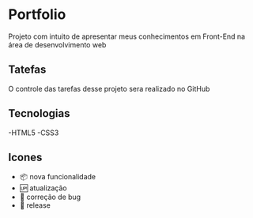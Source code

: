 # Portfolio
Projeto com intuito de apresentar meus conhecimentos em Front-End na área de desenvolvimento web

## Tatefas

O controle das tarefas desse projeto sera realizado no GitHub

## Tecnologias

-HTML5
-CSS3

## Icones

- :package: nova funcionalidade
- :up: atualização
- :wrench: correção de bug
- :checkered_flag: release

